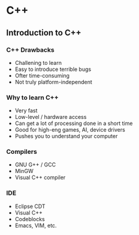 # C++
## Introduction to C++

### C++ Drawbacks

- Challening to learn
- Easy to introduce terrible bugs
- Ofter time-consuming
- Not truly platform-independent

### Why to learn C++

- Very fast
- Low-level / hardware access
- Can get a lot of processing done in a short time
- Good for high-eng games, AI, device drivers
- Pushes you to understand your computer

### Compilers

- GNU G++ / GCC
- MinGW
- Visual C++ compiler

### IDE 

- Eclipse CDT
- Visual C++
- Codeblocks
- Emacs, VIM, etc.
